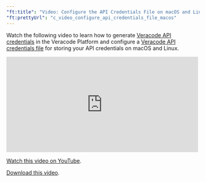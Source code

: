 ```yaml
---
"ft:title": "Video: Configure the API Credentials File on macOS and Linux"
"ft:prettyUrl": "c_video_configure_api_credentials_file_macos"
---
```

Watch the following video to learn how to generate [Veracode API credentials](https://docs.veracode.com/r/c_api_credentials3) in the Veracode Platform and configure a [Veracode API credentials file](https://docs.veracode.com/r/t_configure_credentials_mac) for storing your API credentials on macOS and Linux.

<iframe width="500" height="250" src="https://www.youtube.com/embed/J8xeip3d-FA"
title="Configure the API Credentials File on macOS and Linux" frameborder="0" allow="accelerometer;
autoplay; clipboard-write; encrypted-media; gyroscope; picture-in-picture"
allowfullscreen></iframe>

[Watch this video on YouTube](https://www.youtube.com/embed/J8xeip3d-FA).

[Download this video](https://d3pn0dtbjseokt.cloudfront.net/Configure_Credentials_File_MacOS_Linux.mp4).
